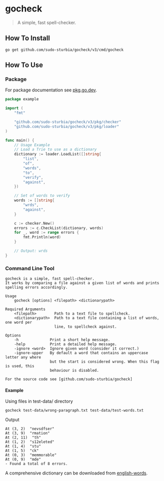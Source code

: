 # gocheck

> A simple, fast spell-checker.

## How To Install

```
go get github.com/sudo-sturbia/gocheck/v3/cmd/gocheck
```

## How To Use
### Package
For package documentation see [pkg.go.dev](https://pkg.go.dev/github.com/sudo-sturbia/gocheck/v3).

```go
package example

import (
	"fmt"

	"github.com/sudo-sturbia/gocheck/v3/pkg/checker"
	"github.com/sudo-sturbia/gocheck/v3/pkg/loader"
)

func main() {
	// Usage Example
	// Load a Trie to use as a dictionary
	dictionary := loader.LoadList([]string{
		"list",
		"of",
		"words",
		"to",
		"verify",
		"against",
	})

	// Set of words to verify
	words := []string{
		"wrds",
		"against",
	}

	c := checker.New()
	errors := c.CheckList(dictionary, words)
	for _, word := range errors {
		fmt.Println(word)
	}

	// Output: wrds
}
```

### Command Line Tool
```console
gocheck is a simple, fast spell-checker.
It works by comparing a file against a given list of words and prints
spelling errors accordingly.

Usage
    gocheck [options] <filepath> <dictionarypath>

Required Arguments
    <filepath>        Path to a text file to spellcheck.
    <dictionarypath>  Path to a text file containing a list of words, one word per
                      line, to spellcheck against.

Options
    -h              Print a short help message.
    -help           Print a detailed help message.
    -ignore <word>  Ignore given word (consider it correct.)
    -ignore-upper   By default a word that contains an uppercase letter any where
                    but the start is considered wrong. When this flag is used, this
                    behaviour is disabled.

For the source code see [github.com/sudo-sturbia/gocheck]
```

#### Example
Using files in test-data/ directory

```
gocheck test-data/wrong-paragraph.txt test-data/test-words.txt
```

Output

```console
At (3, 2)  "nevsdfser"
At (3, 9)  "rmation"
At (2, 11)  "th"
At (1, 2)  "s12eleted"
At (1, 4)  "stu"
At (1, 5)  "ck"
At (0, 3)  "memmorable"
At (0, 9)  "mde"
- Found a total of 8 errors.
```

A comprehensive dictionary can be downloaded from [english-words](https://github.com/dwyl/english-words).
